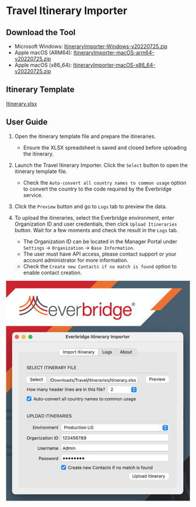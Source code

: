 # Travel Itinerary Importer

## Download the Tool

- Microsoft Windows: [ItineraryImporter-Windows-v20220725.zip](https://github.com/Everbridge/Travel-Itinerary-Importer/releases/download/rel-20220725/ItineraryImporter-Windows-v20220725.zip)
- Apple macOS (ARM64): [ItineraryImporter-macOS-arm64-v20220725.zip](https://github.com/Everbridge/Travel-Itinerary-Importer/releases/download/rel-20220725/ItineraryImporter-macOS-arm64-v20220725.zip)
- Apple macOS (x86_64): [ItineraryImporter-macOS-x86_64-v20220725.zip](https://github.com/Everbridge/Travel-Itinerary-Importer/releases/download/rel-20220725/ItineraryImporter-macOS-x86_64-v20220725.zip)

## Itinerary Template

[Itinerary.xlsx](https://github.com/Everbridge/Travel-Itinerary-Importer/releases/download/rel-20220725/Itinerary.xlsx)

## User Guide

1. Open the itinerary template file and prepare the itineraries.

   - Ensure the XLSX spreadsheet is saved and closed before uploading the itinerary.

2. Launch the Travel Itinerary Importer. Click the `Select` button to open the itinerary template file.

   - Check the `Auto-convert all country names to common usage` option to convert the country to the code required by the Everbridge service.

3. Click the `Preview` button and go to `Logs` tab to preview the data.

4. To upload the itineraries, select the Everbridge environment, enter Organization ID and user credentials, then click `Upload Itineraries` button. Wait for a few moments and check the result in the `Logs` tab.

   - The Organization ID can be located in the Manager Portal under `Settings` &rarr; `Organization` &rarr; `Base Information`.
   - The user must have API access, please contact support or your account administrator for more information.
   - Check the `Create new Contacts if no match is found` option to enable contact creation.

![ItineraryImporter](./image/ItineraryImporter.png)
